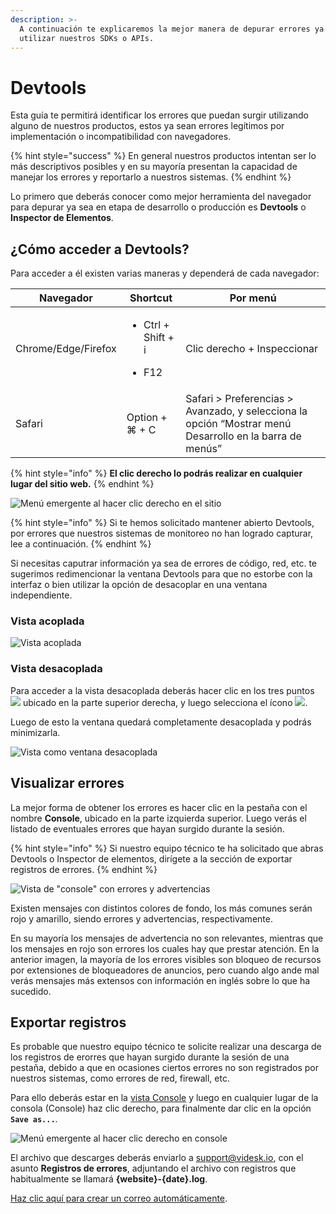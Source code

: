 ```yaml
---
description: >-
  A continuación te explicaremos la mejor manera de depurar errores ya sean al
  utilizar nuestros SDKs o APIs.
---
```


# Devtools

Esta guía te permitirá identificar los errores que puedan surgir utilizando alguno de nuestros productos, estos ya sean errores legítimos por implementación o incompatibilidad con navegadores.

{% hint style="success" %}
En general nuestros productos intentan ser lo más descriptivos posibles y en su mayoría presentan la capacidad de manejar los errores y reportarlo a nuestros sistemas.
{% endhint %}

Lo primero que deberás conocer como mejor herramienta del navegador para depurar ya sea en etapa de desarrollo o producción es **Devtools** o **Inspector de Elementos**.

## ¿Cómo acceder a Devtools?

Para acceder a él existen varias maneras y dependerá de cada navegador:

| Navegador           | Shortcut                                                | Por menú                                                                                                |
| ------------------- | ------------------------------------------------------- | ------------------------------------------------------------------------------------------------------- |
| Chrome/Edge/Firefox | <ul><li>Ctrl + Shift + i</li></ul><ul><li>F12</li></ul> | Clic derecho + Inspeccionar                                                                             |
| Safari              | Option + ⌘ + C                                          | Safari > Preferencias > Avanzado, y selecciona la opción “Mostrar menú Desarrollo en la barra de menús” |

{% hint style="info" %}
**El clic derecho lo podrás realizar en cualquier lugar del sitio web.**
{% endhint %}

![Menú emergente al hacer clic derecho en el sitio](<../.gitbook/assets/image (66).png>)

{% hint style="info" %}
Si te hemos solicitado mantener abierto Devtools, por errores que nuestros sistemas de monitoreo no han logrado capturar, lee a continuación.
{% endhint %}

Si necesitas caputrar información ya sea de errores de código, red, etc. te sugerimos redimencionar la ventana Devtools para que no estorbe con la interfaz o bien utilizar la opción de desacoplar en una ventana independiente.

### Vista acoplada

![Vista acoplada](<../.gitbook/assets/image (27).png>)

### Vista desacoplada

Para acceder a la vista desacoplada deberás hacer clic en los tres puntos ![](<../.gitbook/assets/image (53).png>) ubicado en la parte superior derecha, y luego selecciona el ícono ![](<../.gitbook/assets/image (58).png>).

Luego de esto la ventana quedará completamente desacoplada y podrás minimizarla.

![Vista como ventana desacoplada](<../.gitbook/assets/image (57) (1).png>)

## Visualizar errores

La mejor forma de obtener los errores es hacer clic en la pestaña con el nombre **Console**, ubicado en la parte izquierda superior. Luego verás el listado de eventuales errores que hayan surgido durante la sesión.

{% hint style="info" %}
Si nuestro equipo técnico te ha solicitado que abras Devtools o Inspector de elementos, dirígete a la sección de exportar registros de errores.
{% endhint %}

![Vista de "console" con errores y advertencias](<../.gitbook/assets/image (54).png>)

Existen mensajes con distintos colores de fondo, los más comunes serán rojo y amarillo, siendo errores y advertencias, respectivamente.

En su mayoría los mensajes de advertencia no son relevantes, mientras que los mensajes en rojo son errores los cuales hay que prestar atención. En la anterior imagen, la mayoría de los errores visibles son bloqueo de recursos por extensiones de bloqueadores de anuncios, pero cuando algo ande mal verás mensajes más extensos con información en inglés sobre lo que ha sucedido.

## Exportar registros

Es probable que nuestro equipo técnico te solicite realizar una descarga de los registros de erorres que hayan surgido durante la sesión de una pestaña, debido a que en ocasiones ciertos errores no son registrados por nuestros sistemas, como errores de red, firewall, etc.

Para ello deberás estar en la [vista Console](devtools.md#visualizar-errores) y luego en cualquier lugar de la consola (Console) haz clic derecho, para finalmente dar clic en la opción **`Save as...`**.

![Menú emergente al hacer clic derecho en console](<../.gitbook/assets/image (67).png>)

El archivo que descarges deberás enviarlo a [support@videsk.io](mailto:support@videsk.io), con el asunto **Registros de errores**, adjuntando el archivo con registros que habitualmente se llamará **{website}-{date}.log**.

[Haz clic aquí para crear un correo automáticamente](mailto:support@videsk.io?subject=Registros%20de%20errores\&body=Empresa:%20XXXXX,%20Usuario:%20XXXX).
